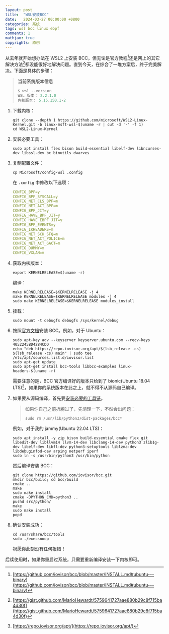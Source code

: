 ```yaml
---
layout: post
title:  "WSL安装BCC"
date:   2024-03-27 00:00:00 +0800
categories: 系统
tags: wsl bcc linux ebpf
comments: 1
mathjax: true
copyrights: 原创
---
```


从去年就开始想办法在 WSL2 上安装 BCC，但无论是官方教程[^1]还是网上的其它解决方法[^2]都没能很好地解决问题。直到今天，在综合了一堆方案后，终于完美解决。下面是具体的步骤：

> **当前系统版本信息**
>
> ```powershell
> $ wsl --version
> WSL 版本： 2.2.1.0
> 内核版本： 5.15.150.1-2
> ```

1. 下载内核：

   ```shell
   git clone --depth 1 https://github.com/microsoft/WSL2-Linux-Kernel.git -b linux-msft-wsl-$(uname -r | cut -d '-' -f 1)
   cd WSL2-Linux-Kernel
   ```

2. 安装必要工具：

   ```shell
   sudo apt install flex bison build-essential libelf-dev libncurses-dev libssl-dev bc binutils dwarves
   ```

3. 复制配置文件：

   ```shell
   cp Microsoft/config-wsl .config
   ```

   在 `.config` 中修改以下选项：

   ```yaml
   CONFIG_BPF=y
   CONFIG_BPF_SYSCALL=y
   CONFIG_NET_CLS_BPF=m
   CONFIG_NET_ACT_BPF=m
   CONFIG_BPF_JIT=y
   CONFIG_HAVE_BPF_JIT=y
   CONFIG_HAVE_EBPF_JIT=y
   CONFIG_BPF_EVENTS=y
   CONFIG_IKHEADERS=m
   CONFIG_NET_SCH_SFQ=m
   CONFIG_NET_ACT_POLICE=m
   CONFIG_NET_ACT_GACT=m
   CONFIG_DUMMY=m
   CONFIG_VXLAN=m
   ```

4. 获取内核版本：

   ```shell
   export KERNELRELEASE=$(uname -r)
   ```

   编译：

   ```shell
   make KERNELRELEASE=$KERNELRELEASE -j 4
   make KERNELRELEASE=$KERNELRELEASE modules -j 4
   sudo make KERNELRELEASE=$KERNELRELEASE modules_install
   ```

5. 挂载：

   ```shell
   sudo mount -t debugfs debugfs /sys/kernel/debug
   ```

6. 按照[官方文档](https://github.com/iovisor/bcc/blob/master/INSTALL.md#packages)安装 BCC。例如，对于 Ubuntu：

   ```shell
   sudo apt-key adv --keyserver keyserver.ubuntu.com --recv-keys 4052245BD4284CDD
   echo "deb https://repo.iovisor.org/apt/$(lsb_release -cs) $(lsb_release -cs) main" | sudo tee /etc/apt/sources.list.d/iovisor.list
   sudo apt-get update
   sudo apt-get install bcc-tools libbcc-examples linux-headers-$(uname -r)
   ```

   需要注意的是，BCC 官方编译好的版本只给到了 bionic(Ubuntu 18.04 LTS)[^3]，如果你的系统版本在此之上，就不得不从源码自己编译。

7. 如果要从源码编译，首先要[安装必要的工具链](https://github.com/iovisor/bcc/blob/master/INSTALL.md#source)。

   > 如果你自己之前折腾过了，先清理一下，不然会出问题：
   >
   > ```shell
   > sudo rm /usr/lib/python3/dist-packages/bcc*
   > ```
   >

   例如，对于我的 jammy(Ubuntu 22.04 LTS)：

   ```shell
   sudo apt install -y zip bison build-essential cmake flex git libedit-dev libllvm14 llvm-14-dev libclang-14-dev python3 zlib1g-dev libelf-dev libfl-dev python3-setuptools liblzma-dev libdebuginfod-dev arping netperf iperf
   sudo ln -s /usr/bin/python3 /usr/bin/python
   ```

   然后编译安装 BCC：

   ```shell
   git clone https://github.com/iovisor/bcc.git
   mkdir bcc/build; cd bcc/build
   cmake ..
   make
   sudo make install
   cmake -DPYTHON_CMD=python3 ..
   pushd src/python/
   make
   sudo make install
   popd
   ```

8. 确认安装成功：

   ```shell
   cd /usr/share/bcc/tools
   sudo ./execsnoop
   ```

   祝愿你此刻没有任何报错！

后续使用时，如果你重启过系统，只需要重新编译安装一下内核即可。

[^1]: [https://github.com/iovisor/bcc/blob/master/INSTALL.md#ubuntu---binary](https://github.com/iovisor/bcc/blob/master/INSTALL.md#ubuntu---binary)
[^2]: [https://gist.github.com/MarioHewardt/5759641727aae880b29c8f715ba4d30f](https://gist.github.com/MarioHewardt/5759641727aae880b29c8f715ba4d30f)
[^3]: [https://repo.iovisor.org/apt/](https://repo.iovisor.org/apt/)

